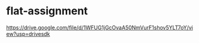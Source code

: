 # flat-assignment
https://drive.google.com/file/d/1WFUG1jGcOvaA50NmVurF1shov5YLT7oY/view?usp=drivesdk
